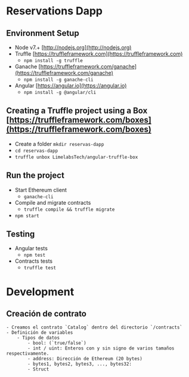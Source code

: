 # Reservations Dapp
## Environment Setup
  - Node v7.+ [http://nodejs.org](http://nodejs.org)
  - Truffle [https://truffleframework.com](https://truffleframework.com)
    - `npm install -g truffle`
  - Ganache [https://truffleframework.com/ganache](https://truffleframework.com/ganache)
    - `npm install -g ganache-cli`
  - Angular [https://angular.io](https://angular.io)
    - `npm install -g @angular/cli`

## Creating a Truffle project using a Box [https://truffleframework.com/boxes](https://truffleframework.com/boxes)
  - Create a folder `mkdir reservas-dapp`
  - `cd reservas-dapp `
  - `truffle unbox LimelabsTech/angular-truffle-box`

## Run the project
 - Start Ethereum client
 	- `ganache-cli`
 - Compile and migrate contracts
 	- `truffle compile && truffle migrate`
 - `npm start`

## Testing
 - Angular tests
 	- `npm test`
 - Contracts tests
 	- `truffle test`

# Development
## Creación de contrato
	- Creamos el contrato `Catalog` dentro del directorio `/contracts`
	- Definición de variables
		- Tipos de datos
			- bool: (`true/false`)
			- int / uint: Enteros con y sin signo de varios tamaños respectivamente.
			- address: Dirección de Ethereum (20 bytes)
			- bytes1, bytes2, bytes3, ..., bytes32:
			- Struct
